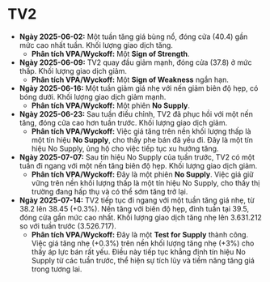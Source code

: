 # TV2

- **Ngày 2025-06-02:** Một tuần tăng giá bùng nổ, đóng cửa (40.4) gần mức cao nhất tuần. Khối lượng giao dịch tăng.
    - **Phân tích VPA/Wyckoff:** Một **Sign of Strength**.
- **Ngày 2025-06-09:** TV2 quay đầu giảm mạnh, đóng cửa (37.8) ở mức thấp. Khối lượng giao dịch giảm.
    - **Phân tích VPA/Wyckoff:** Một **Sign of Weakness** ngắn hạn.
- **Ngày 2025-06-16:** Một tuần giảm giá nhẹ với nến giảm biên độ hẹp, có bóng dưới. Khối lượng giao dịch giảm mạnh.
    - **Phân tích VPA/Wyckoff:** Một phiên **No Supply**.
- **Ngày 2025-06-23:** Sau tuần điều chỉnh, TV2 đã phục hồi với một nến tăng, đóng cửa cao hơn tuần trước. Khối lượng giao dịch giảm.
    - **Phân tích VPA/Wyckoff:** Việc giá tăng trên nền khối lượng thấp là một tín hiệu **No Supply**, cho thấy phe bán đã yếu đi. Đây là một tín hiệu No Supply, ủng hộ cho việc tiếp tục xu hướng tăng.
- **Ngày 2025-07-07:** Sau tín hiệu No Supply của tuần trước, TV2 có một tuần đi ngang với một nến tăng biên độ hẹp. Khối lượng giao dịch giảm.
    - **Phân tích VPA/Wyckoff:** Đây là một phiên **No Supply**. Việc giá giữ vững trên nền khối lượng thấp là một tín hiệu No Supply, cho thấy thị trường đang hấp thụ và có thể sớm tăng trở lại.
- **Ngày 2025-07-14:** TV2 tiếp tục đi ngang với một tuần tăng giá nhẹ, từ 38.2 lên 38.45 (+0.3%). Nến tăng với biên độ hẹp, đỉnh tuần tại 39.5, đóng cửa gần mức cao nhất. Khối lượng giao dịch tăng nhẹ lên 3.631.212 so với tuần trước (3.526.717).
    - **Phân tích VPA/Wyckoff:** Đây là một **Test for Supply** thành công. Việc giá tăng nhẹ (+0.3%) trên nền khối lượng tăng nhẹ (+3%) cho thấy áp lực bán rất yếu. Điều này tiếp tục khẳng định tín hiệu No Supply từ các tuần trước, thể hiện sự tích lũy và tiềm năng tăng giá trong tương lai.